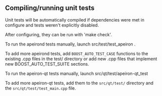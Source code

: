 Compiling/running unit tests
------------------------------------

Unit tests will be automatically compiled if dependencies were met in configure
and tests weren't explicitly disabled.

After configuring, they can be run with 'make check'.

To run the apeirond tests manually, launch src/test/test_apeiron .

To add more apeirond tests, add `BOOST_AUTO_TEST_CASE` functions to the existing
.cpp files in the test/ directory or add new .cpp files that
implement new BOOST_AUTO_TEST_SUITE sections.

To run the apeiron-qt tests manually, launch src/qt/test/apeiron-qt_test

To add more apeiron-qt tests, add them to the `src/qt/test/` directory and
the `src/qt/test/test_main.cpp` file.
